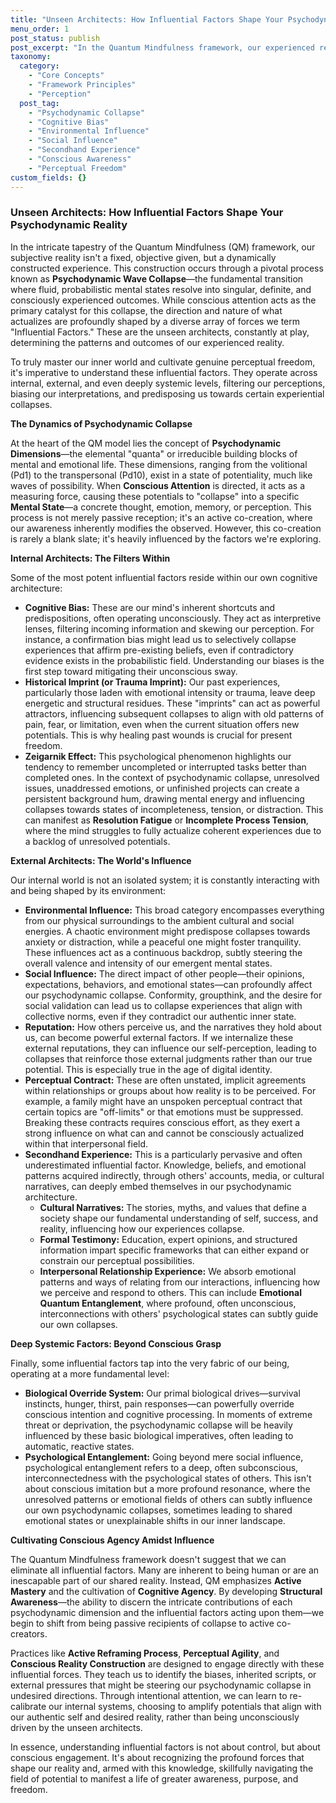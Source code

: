 ```yaml
---
title: "Unseen Architects: How Influential Factors Shape Your Psychodynamic Reality"
menu_order: 1
post_status: publish
post_excerpt: "In the Quantum Mindfulness framework, our experienced reality emerges from the collapse of probabilistic mental states. This process isn't random; it's profoundly shaped by 'Influential Factors' – a diverse array of internal and external forces that predispose, filter, and guide how our potential becomes actual experience. Understanding these hidden architects is crucial for cultivating conscious agency and true perceptual freedom."
taxonomy:
  category:
    - "Core Concepts"
    - "Framework Principles"
    - "Perception"
  post_tag:
    - "Psychodynamic Collapse"
    - "Cognitive Bias"
    - "Environmental Influence"
    - "Social Influence"
    - "Secondhand Experience"
    - "Conscious Awareness"
    - "Perceptual Freedom"
custom_fields: {}
---
```


### Unseen Architects: How Influential Factors Shape Your Psychodynamic Reality

In the intricate tapestry of the Quantum Mindfulness (QM) framework, our subjective reality isn't a fixed, objective given, but a dynamically constructed experience. This construction occurs through a pivotal process known as **Psychodynamic Wave Collapse**—the fundamental transition where fluid, probabilistic mental states resolve into singular, definite, and consciously experienced outcomes. While conscious attention acts as the primary catalyst for this collapse, the direction and nature of what actualizes are profoundly shaped by a diverse array of forces we term "Influential Factors." These are the unseen architects, constantly at play, determining the patterns and outcomes of our experienced reality.

To truly master our inner world and cultivate genuine perceptual freedom, it's imperative to understand these influential factors. They operate across internal, external, and even deeply systemic levels, filtering our perceptions, biasing our interpretations, and predisposing us towards certain experiential collapses.

**The Dynamics of Psychodynamic Collapse**

At the heart of the QM model lies the concept of **Psychodynamic Dimensions**—the elemental "quanta" or irreducible building blocks of mental and emotional life. These dimensions, ranging from the volitional (Pd1) to the transpersonal (Pd10), exist in a state of potentiality, much like waves of possibility. When **Conscious Attention** is directed, it acts as a measuring force, causing these potentials to "collapse" into a specific **Mental State**—a concrete thought, emotion, memory, or perception. This process is not merely passive reception; it's an active co-creation, where our awareness inherently modifies the observed. However, this co-creation is rarely a blank slate; it's heavily influenced by the factors we're exploring.

**Internal Architects: The Filters Within**

Some of the most potent influential factors reside within our own cognitive architecture:

*   **Cognitive Bias:** These are our mind's inherent shortcuts and predispositions, often operating unconsciously. They act as interpretive lenses, filtering incoming information and skewing our perception. For instance, a confirmation bias might lead us to selectively collapse experiences that affirm pre-existing beliefs, even if contradictory evidence exists in the probabilistic field. Understanding our biases is the first step toward mitigating their unconscious sway.
*   **Historical Imprint (or Trauma Imprint):** Our past experiences, particularly those laden with emotional intensity or trauma, leave deep energetic and structural residues. These "imprints" can act as powerful attractors, influencing subsequent collapses to align with old patterns of pain, fear, or limitation, even when the current situation offers new potentials. This is why healing past wounds is crucial for present freedom.
*   **Zeigarnik Effect:** This psychological phenomenon highlights our tendency to remember uncompleted or interrupted tasks better than completed ones. In the context of psychodynamic collapse, unresolved issues, unaddressed emotions, or unfinished projects can create a persistent background hum, drawing mental energy and influencing collapses towards states of incompleteness, tension, or distraction. This can manifest as **Resolution Fatigue** or **Incomplete Process Tension**, where the mind struggles to fully actualize coherent experiences due to a backlog of unresolved potentials.

**External Architects: The World's Influence**

Our internal world is not an isolated system; it is constantly interacting with and being shaped by its environment:

*   **Environmental Influence:** This broad category encompasses everything from our physical surroundings to the ambient cultural and social energies. A chaotic environment might predispose collapses towards anxiety or distraction, while a peaceful one might foster tranquility. These influences act as a continuous backdrop, subtly steering the overall valence and intensity of our emergent mental states.
*   **Social Influence:** The direct impact of other people—their opinions, expectations, behaviors, and emotional states—can profoundly affect our psychodynamic collapse. Conformity, groupthink, and the desire for social validation can lead us to collapse experiences that align with collective norms, even if they contradict our authentic inner state.
*   **Reputation:** How others perceive us, and the narratives they hold about us, can become powerful external factors. If we internalize these external reputations, they can influence our self-perception, leading to collapses that reinforce those external judgments rather than our true potential. This is especially true in the age of digital identity.
*   **Perceptual Contract:** These are often unstated, implicit agreements within relationships or groups about how reality is to be perceived. For example, a family might have an unspoken perceptual contract that certain topics are "off-limits" or that emotions must be suppressed. Breaking these contracts requires conscious effort, as they exert a strong influence on what can and cannot be consciously actualized within that interpersonal field.
*   **Secondhand Experience:** This is a particularly pervasive and often underestimated influential factor. Knowledge, beliefs, and emotional patterns acquired indirectly, through others' accounts, media, or cultural narratives, can deeply embed themselves in our psychodynamic architecture.
    *   **Cultural Narratives:** The stories, myths, and values that define a society shape our fundamental understanding of self, success, and reality, influencing how our experiences collapse.
    *   **Formal Testimony:** Education, expert opinions, and structured information impart specific frameworks that can either expand or constrain our perceptual possibilities.
    *   **Interpersonal Relationship Experience:** We absorb emotional patterns and ways of relating from our interactions, influencing how we perceive and respond to others. This can include **Emotional Quantum Entanglement**, where profound, often unconscious, interconnections with others' psychological states can subtly guide our own collapses.

**Deep Systemic Factors: Beyond Conscious Grasp**

Finally, some influential factors tap into the very fabric of our being, operating at a more fundamental level:

*   **Biological Override System:** Our primal biological drives—survival instincts, hunger, thirst, pain responses—can powerfully override conscious intention and cognitive processing. In moments of extreme threat or deprivation, the psychodynamic collapse will be heavily influenced by these basic biological imperatives, often leading to automatic, reactive states.
*   **Psychological Entanglement:** Going beyond mere social influence, psychological entanglement refers to a deep, often subconscious, interconnectedness with the psychological states of others. This isn't about conscious imitation but a more profound resonance, where the unresolved patterns or emotional fields of others can subtly influence our own psychodynamic collapses, sometimes leading to shared emotional states or unexplainable shifts in our inner landscape.

**Cultivating Conscious Agency Amidst Influence**

The Quantum Mindfulness framework doesn't suggest that we can eliminate all influential factors. Many are inherent to being human or are an inescapable part of our shared reality. Instead, QM emphasizes **Active Mastery** and the cultivation of **Cognitive Agency**. By developing **Structural Awareness**—the ability to discern the intricate contributions of each psychodynamic dimension and the influential factors acting upon them—we begin to shift from being passive recipients of collapse to active co-creators.

Practices like **Active Reframing Process**, **Perceptual Agility**, and **Conscious Reality Construction** are designed to engage directly with these influential forces. They teach us to identify the biases, inherited scripts, or external pressures that might be steering our psychodynamic collapse in undesired directions. Through intentional attention, we can learn to re-calibrate our internal systems, choosing to amplify potentials that align with our authentic self and desired reality, rather than being unconsciously driven by the unseen architects.

In essence, understanding influential factors is not about control, but about conscious engagement. It's about recognizing the profound forces that shape our reality and, armed with this knowledge, skillfully navigating the field of potential to manifest a life of greater awareness, purpose, and freedom.
